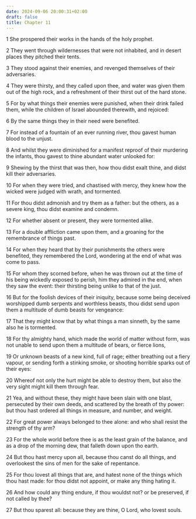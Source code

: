 ```yaml
---
date: 2024-09-06 20:00:31+02:00
draft: false
title: Chapter 11
---
```




1 She prospered their works in the hands of the holy prophet.

2 They went through wildernesses that were not inhabited, and in desert places they pitched their tents.

3 They stood against their enemies, and revenged themselves of their adversaries.

4 They were thirsty, and they called upon thee, and water was given them out of the high rock, and a refreshment of their thirst out of the hard stone.

5 For by what things their enemies were punished, when their drink failed them, while the children of Israel abounded therewith, and rejoiced:

6 By the same things they in their need were benefited.

7 For instead of a fountain of an ever running river, thou gavest human blood to the unjust.

8 And whilst they were diminished for a manifest reproof of their murdering the infants, thou gavest to thine abundant water unlooked for:

9 Shewing by the thirst that was then, how thou didst exalt thine, and didst kill their adversaries.

10 For when they were tried, and chastised with mercy, they knew how the wicked were judged with wrath, and tormented.

11 For thou didst admonish and try them as a father: but the others, as a severe king, thou didst examine and condemn.

12 For whether absent or present, they were tormented alike.

13 For a double affliction came upon them, and a groaning for the remembrance of things past.

14 For when they heard that by their punishments the others were benefited, they remembered the Lord, wondering at the end of what was come to pass.

15 For whom they scorned before, when he was thrown out at the time of his being wickedly exposed to perish, him they admired in the end, when they saw the event: their thirsting being unlike to that of the just.

16 But for the foolish devices of their iniquity, because some being deceived worshipped dumb serpents and worthless beasts, thou didst send upon them a multitude of dumb beasts for vengeance:

17 That they might know that by what things a man sinneth, by the same also he is tormented.

18 For thy almighty hand, which made the world of matter without form, was not unable to send upon them a multitude of bears, or fierce lions,

19 Or unknown beasts of a new kind, full of rage; either breathing out a fiery vapour, or sending forth a stinking smoke, or shooting horrible sparks out of their eyes:

20 Whereof not only the hurt might be able to destroy them, but also the very sight might kill them through fear.

21 Yea, and without these, they might have been slain with one blast, persecuted by their own deeds, and scattered by the breath of thy power: but thou hast ordered all things in measure, and number, and weight.

22 For great power always belonged to thee alone: and who shall resist the strength of thy arm?

23 For the whole world before thee is as the least grain of the balance, and as a drop of the morning dew, that falleth down upon tho earth.

24 But thou hast mercy upon all, because thou canst do all things, and overlookest the sins of men for the sake of repentance.

25 For thou lovest all things that are, and hatest none of the things which thou hast made: for thou didst not appoint, or make any thing hating it.

26 And how could any thing endure, if thou wouldst not? or be preserved, if not called by thee?

27 But thou sparest all: because they are thine, O Lord, who lovest souls.

